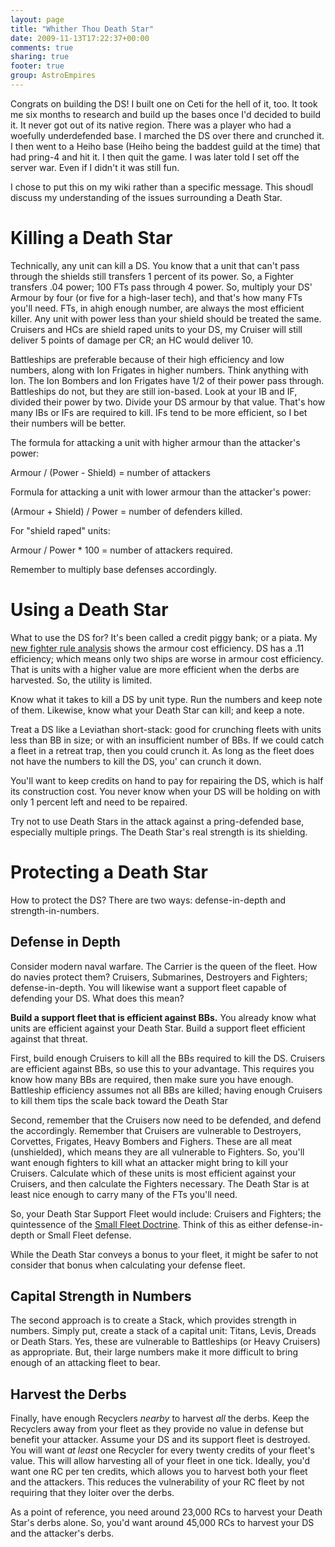 ```yaml
---
layout: page
title: "Whither Thou Death Star"
date: 2009-11-13T17:22:37+00:00
comments: true
sharing: true
footer: true
group: AstroEmpires
---
```


Congrats on building the DS! I built one on Ceti for the hell of it,
too. It took me six months to research and build up the bases once I'd
decided to build it. It never got out of its native region. There was a
player who had a woefully underdefended base. I marched the DS over
there and crunched it. I then went to a Heiho base (Heiho being the
baddest guild at the time) that had pring-4 and hit it. I then quit the
game. I was later told I set off the server war. Even if I didn't it was
still fun.



I chose to put this on my wiki rather than a specific message. This
shoudl discuss my understanding of the issues surrounding a Death Star.

Killing a Death Star
====================

Technically, any unit can kill a DS. You know that a unit that can't
pass through the shields still transfers 1 percent of its power. So, a
Fighter transfers .04 power; 100 FTs pass through 4 power. So, multiply
your DS' Armour by four (or five for a high-laser tech), and that's how
many FTs you'll need. FTs, in ahigh enough number, are always the most
efficient killer. Any unit with power less than your shield should be
treated the same. Cruisers and HCs are shield raped units to your DS, my
Cruiser will still deliver 5 points of damage per CR; an HC would
deliver 10.

Battleships are preferable because of their high efficiency and low
numbers, along with Ion Frigates in higher numbers. Think anything with
Ion. The Ion Bombers and Ion Frigates have 1/2 of their power pass
through. Battleships do not, but they are still ion-based. Look at your
IB and IF, divided their power by two. Divide your DS armour by that
value. That's how many IBs or IFs are required to kill. IFs tend to be
more efficient, so I bet their numbers will be better.

<div class=''>

The formula for attacking a unit with higher armour than the attacker's power:

Armour / (Power - Shield) = number of attackers

Formula for attacking a unit with lower armour than the attacker's power:

(Armour + Shield) / Power = number of defenders killed.

For "shield raped" units:

Armour / Power * 100 = number of attackers required.

Remember to multiply base defenses accordingly.
</div>

Using a Death Star
==================

What to use the DS for? It's been called a credit piggy bank; or a
piata. My [new fighter rule analysis](/astro-empires/new-fighter-rule-analysis) shows the armour cost
efficiency. DS has a .11 efficiency; which means only two ships are
worse in armour cost efficiency. That is units with a higher value are
more efficient when the derbs are harvested. So, the utility is limited.

<div class='bs-callout bs-callout-info'>
Know what it takes to kill a DS by unit type. Run the numbers and keep
note of them. Likewise, know what your Death Star can kill; and keep a
note.
</div>

Treat a DS like a Leviathan short-stack: good for crunching
fleets with units less than BB in size; or with an insufficient number
of BBs. If we could catch a fleet in a retreat trap, then you could
crunch it. As long as the fleet does not have the numbers to kill the
DS, you' can crunch it down.

You'll want to keep credits on hand to pay for repairing the DS, which
is half its construction cost. You never know when your DS will be
holding on with only 1 percent left and need to be repaired.

Try not to use Death Stars in the attack against a pring-defended base,
especially multiple prings. The Death Star's real strength is its
shielding.

Protecting a Death Star
=======================

How to protect the DS? There are two ways: defense-in-depth and strength-in-numbers.

Defense in Depth
----------------

Consider modern naval warfare. The Carrier is the
queen of the fleet. How do navies protect them? Cruisers, Submarines,
Destroyers and Fighters; defense-in-depth. You will likewise want a
support fleet capable of defending your DS. What does this mean?

**Build a support fleet that is efficient against BBs.** You already
know what units are efficient against your Death Star. Build a support
fleet efficient against that threat.

First, build enough Cruisers to kill all the BBs required to kill the
DS. Cruisers are efficient against BBs, so use this to your advantage.
This requires you know how many BBs are required, then make sure you
have enough. Battleship efficiency assumes not all BBs are killed;
having enough Cruisers to kill them tips the scale back toward the Death
Star

Second, remember that the Cruisers now need to be defended, and defend
the accordingly. Remember that Cruisers are vulnerable to Destroyers,
Corvettes, Frigates, Heavy Bombers and Fighers. These are all meat
(unshielded), which means they are all vulnerable to Fighters. So,
you'll want enough fighters to kill what an attacker might bring to kill
your Cruisers.  Calculate which of these units is most efficient against
your Cruisers, and then calculate the Fighters necessary. The Death Star
is at least nice enough to carry many of the FTs you'll need.

So, your Death Star Support Fleet would include: Cruisers and Fighters;
the quintessence of the [Small Fleet Doctrine](/astro-empires/small-fleet-doctrine). Think of this as either defense-in-depth or Small Fleet defense.

While the Death Star conveys a bonus to your fleet, it might be safer to
not consider that bonus when calculating your defense fleet.

Capital Strength in Numbers
---------------------------

The second approach is to create a Stack, which provides strength in numbers.
Simply put, create a stack of a capital unit: Titans, Levis, Dreads or Death
Stars. Yes, these are vulnerable to Battleships (or Heavy Cruisers) as
appropriate. But, their large numbers make it more difficult to bring enough of
an attacking fleet to bear.

Harvest the Derbs
-----------------

Finally, have enough Recyclers *nearby* to harvest *all* the derbs.  Keep
the Recyclers away from your fleet as they provide no value in defense but
benefit your attacker.  Assume your DS and its support fleet is destroyed. You
will want _at least_ one Recycler for every twenty credits of your fleet's value.
This will allow harvesting all of your fleet in one tick. Ideally, you'd
want one RC per ten credits, which allows you to harvest both your fleet
and the attackers. This reduces the vulnerability of your RC fleet by
not requiring that they loiter over the derbs.

As a point of reference, you need around 23,000 RCs to harvest your
Death Star's derbs alone. So, you'd want around 45,000 RCs to harvest
your DS and the attacker's derbs.

